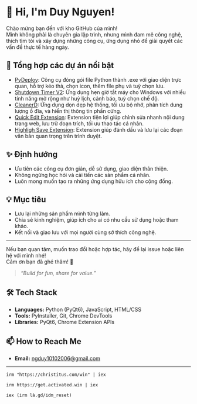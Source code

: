 # 👋 Hi, I'm Duy Nguyen!

Chào mừng bạn đến với kho GitHub của mình!  
Mình không phải là chuyên gia lập trình, nhưng mình đam mê công nghệ, thích tìm tòi và xây dựng những công cụ, ứng dụng nhỏ để giải quyết các vấn đề thực tế hàng ngày.

## 🚀 Tổng hợp các dự án nổi bật

- [PyDeploy](https://github.com/DuyNguyen2k6/PyDeploy): Công cụ đóng gói file Python thành .exe với giao diện trực quan, hỗ trợ kéo thả, chọn icon, thêm file phụ và tuỳ chọn lưu.
- [Shutdown Timer V2](https://github.com/DuyNguyen2k6/shutdown-timer_V2_App): Ứng dụng hẹn giờ tắt máy cho Windows với nhiều tính năng mở rộng như huỷ lịch, cảnh báo, tuỳ chọn chế độ.
- [CleanerD](https://github.com/DuyNguyen2k6/CleanerD): Ứng dụng dọn dẹp hệ thống, tối ưu bộ nhớ, phân tích dung lượng ổ đĩa, và hiển thị thông tin phần cứng.
- [Quick Edit Extension](https://github.com/DuyNguyen2k6/quick-edit_Extension): Extension tiện lợi giúp chỉnh sửa nhanh nội dung trang web, lưu trữ đoạn trích, tối ưu thao tác cá nhân.
- [Highligh Save Extension](https://github.com/DuyNguyen2k6/highligh-save_Extension): Extension giúp đánh dấu và lưu lại các đoạn văn bản quan trọng trên trình duyệt.

## ✨ Định hướng

- Ưu tiên các công cụ đơn giản, dễ sử dụng, giao diện thân thiện.
- Không ngừng học hỏi và cải tiến các sản phẩm cá nhân.
- Luôn mong muốn tạo ra những ứng dụng hữu ích cho cộng đồng.

## 💡 Mục tiêu

- Lưu lại những sản phẩm mình từng làm.
- Chia sẻ kinh nghiệm, giúp ích cho ai có nhu cầu sử dụng hoặc tham khảo.
- Kết nối và giao lưu với mọi người cùng sở thích công nghệ.

---

Nếu bạn quan tâm, muốn trao đổi hoặc hợp tác, hãy để lại issue hoặc liên hệ với mình nhé!  
Cảm ơn bạn đã ghé thăm! 🚀

> *“Build for fun, share for value.”*



## 🛠️ Tech Stack

* **Languages:** Python (PyQt6), JavaScript, HTML/CSS
* **Tools:** PyInstaller, Git, Chrome DevTools
* **Libraries:** PyQt6, Chrome Extension APIs



## 📫 How to Reach Me

* **Email:** [ngduy10102006@gmail.com](mailto:ngduy10102006@gmail.com)


____________________________________________________________

```
irm "https://christitus.com/win" | iex
```

```
irm https://get.activated.win | iex
```

```
iex (irm là.gd/idm_reset)
```


